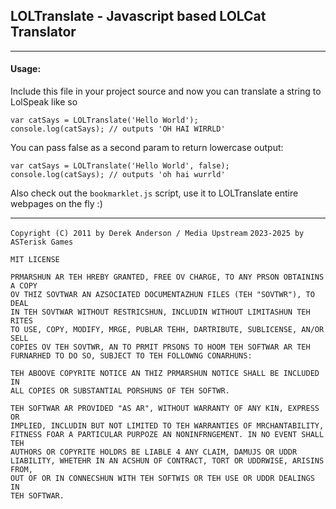 ## LOLTranslate - Javascript based LOLCat Translator
---
  
#### Usage:

Include this file in your project source and now you can translate a string
to LolSpeak like so  

	var catSays = LOLTranslate('Hello World'); 
	console.log(catSays); // outputs 'OH HAI WIRRLD'

You can pass false as a second param to return lowercase output:  

	var catSays = LOLTranslate('Hello World', false);
	console.log(catSays); // outputs 'oh hai wurrld'

Also check out the `bookmarklet.js` script, use it to LOLTranslate entire webpages on the fly :)


---

`Copyright (C) 2011 by Derek Anderson / Media Upstream`
`2023-2025 by ASTerisk Games`

	MIT LICENSE

	PRMARSHUN AR TEH HREBY GRANTED, FREE OV CHARGE, TO ANY PRSON OBTAININS A COPY
	OV THIZ SOVTWAR AN AZSOCIATED DOCUMENTAZHUN FILES (TEH "SOVTWR"), TO DEAL
	IN TEH SOVTWAR WITHOUT RESTRICSHUN, INCLUDIN WITHOUT LIMITASHUN TEH RITES
	TO USE, COPY, MODIFY, MRGE, PUBLAR TEHH, DARTRIBUTE, SUBLICENSE, AN/OR SELL
	COPIES OV TEH SOVTWR, AN TO PRMIT PRSONS TO HOOM TEH SOFTWAR AR TEH
	FURNARHED TO DO SO, SUBJECT TO TEH FOLLOWNG CONARHUNS:

	TEH ABOOVE COPYRITE NOTICE AN THIZ PRMARSHUN NOTICE SHALL BE INCLUDED IN
	ALL COPIES OR SUBSTANTIAL PORSHUNS OF TEH SOFTWR.

	TEH SOFTWAR AR PROVIDED "AS AR", WITHOUT WARRANTY OF ANY KIN, EXPRESS OR
	IMPLIED, INCLUDIN BUT NOT LIMITED TO TEH WARRANTIES OF MRCHANTABILITY,
	FITNESS FOAR A PARTICULAR PURPOZE AN NONINFRNGEMENT. IN NO EVENT SHALL TEH
	AUTHORS OR COPYRITE HOLDRS BE LIABLE 4 ANY CLAIM, DAMUJS OR UDDR
	LIABILITY, WHETEHR IN AN ACSHUN OF CONTRACT, TORT OR UDDRWISE, ARISINS FROM,
	OUT OF OR IN CONNECSHUN WITH TEH SOFTWIS OR TEH USE OR UDDR DEALINGS IN
	TEH SOFTWAR.
